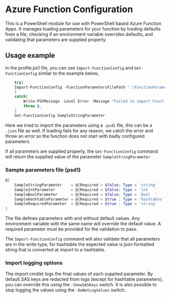 # Azure Function Configuration
This is a PowerShell module for use with PowerShell based Azure Function Apps.
It manages loading parameters for your function by loading defaults from a file, checking if an environment variable overrides defaults, and validating that parameters are supplied properly.

## Usage example
In the profile.ps1 file, you can use `Import-FunctionConfig` and `Get-FunctionConfig` similar to the example below,
```PowerShell
    try{
    Import-FunctionConfig -FunctionParametersFilePath '.\FunctionParameters.psd1' -ErrorAction Stop
    }
    catch{
        Write-PSFMessage -Level Error -Message "Failed to import Function Parameters. Error: {0}" -StringValues $_.Exception.Message
        throw $_
    }
    Get-FunctionConfig SampleStringParameter
```
Here we tried to import the parameters using a `.psd1` file, this can be a `.json` file as well. If loading fails for any reason, we catch the error and throw an error so the function does not start with badly configured parameters.

If all parameters are supplied properly, the `Get-FunctionConfig` command will return the supplied value of the parameter `SampleStringParameter`
### Sample parameters file (psd1)
```PowerShell
@{
    SampleStringParameter    = @{Required = $false; Type = 'string'   ; Default = 'IncludeInAutoReplace'; Description = '' }
    SampleIntParameter       = @{Required = $false; Type = 'int   '   ; Default = 45                    ; Description = '' }
    SampleBoolParameter      = @{Required = $false; Type = 'bool  '   ; Default = $true                 ; Description = '' }
    SampleHashtableParameter = @{Required = $true ; Type = 'hashtable'                                  ; Description = '' }
    SampleRequiredParameter  = @{Required = $true ; Type = 'string'                                     ; Description = '' }
}
```
The file defines parameters with and without default values. Any environment variable with the same name will override the default value. A required parameter must be provided for the validation to pass.

The `Import-FunctionConfig` command will also validate that all parameters are in the write type, for hashtable the expected value is json formatted string that is converted at import to a hashtable.

### Import logging options
The import cmdlet logs the final values of each supplied parameter. By default SAS keys are redacted from logs (except for hashtable parameters), you can override this using the `-ShowSASKeys` switch.
It is also possible to stop logging the values using the `-DoNotLogValues` switch.